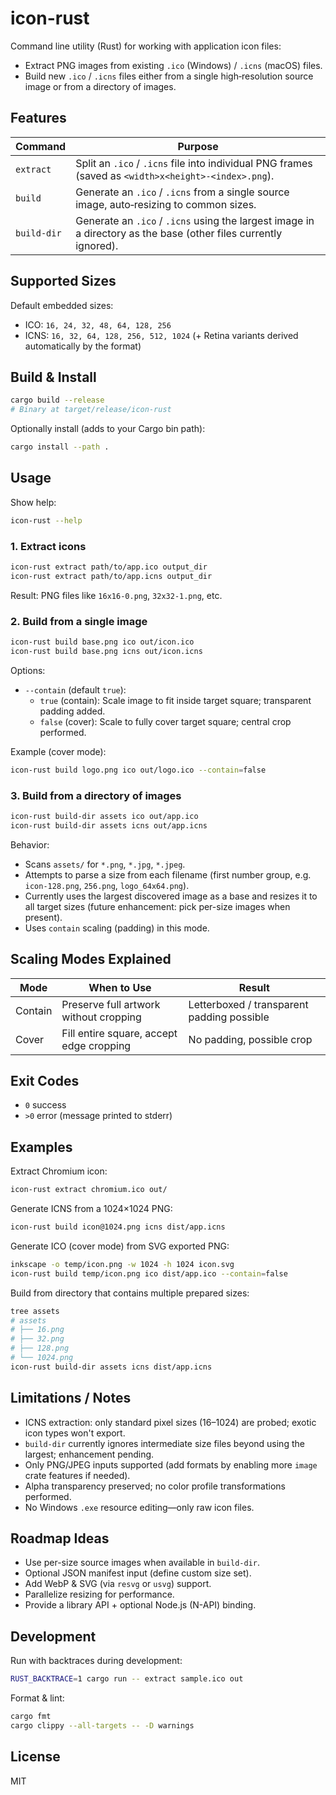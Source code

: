 # icon-rust

Command line utility (Rust) for working with application icon files:

* Extract PNG images from existing `.ico` (Windows) / `.icns` (macOS) files.
* Build new `.ico` / `.icns` files either from a single high‑resolution source image or from a directory of images.

## Features

| Command | Purpose |
|---------|---------|
| `extract` | Split an `.ico` / `.icns` file into individual PNG frames (saved as `<width>x<height>-<index>.png`). |
| `build` | Generate an `.ico` / `.icns` from a single source image, auto‑resizing to common sizes. |
| `build-dir` | Generate an `.ico` / `.icns` using the largest image in a directory as the base (other files currently ignored). |

## Supported Sizes

Default embedded sizes:

* ICO: `16, 24, 32, 48, 64, 128, 256`
* ICNS: `16, 32, 64, 128, 256, 512, 1024` (+ Retina variants derived automatically by the format)

## Build & Install

```bash
cargo build --release
# Binary at target/release/icon-rust
```

Optionally install (adds to your Cargo bin path):

```bash
cargo install --path .
```

## Usage

Show help:

```bash
icon-rust --help
```

### 1. Extract icons

```bash
icon-rust extract path/to/app.ico output_dir
icon-rust extract path/to/app.icns output_dir
```

Result: PNG files like `16x16-0.png`, `32x32-1.png`, etc.

### 2. Build from a single image

```bash
icon-rust build base.png ico out/icon.ico
icon-rust build base.png icns out/icon.icns
```

Options:

* `--contain` (default `true`):
  * `true` (contain): Scale image to fit inside target square; transparent padding added.
  * `false` (cover): Scale to fully cover target square; central crop performed.

Example (cover mode):

```bash
icon-rust build logo.png ico out/logo.ico --contain=false
```

### 3. Build from a directory of images

```bash
icon-rust build-dir assets ico out/app.ico
icon-rust build-dir assets icns out/app.icns
```

Behavior:

* Scans `assets/` for `*.png`, `*.jpg`, `*.jpeg`.
* Attempts to parse a size from each filename (first number group, e.g. `icon-128.png`, `256.png`, `logo_64x64.png`).
* Currently uses the largest discovered image as a base and resizes it to all target sizes (future enhancement: pick per-size images when present).
* Uses `contain` scaling (padding) in this mode.

## Scaling Modes Explained

| Mode | When to Use | Result |
|------|-------------|--------|
| Contain | Preserve full artwork without cropping | Letterboxed / transparent padding possible |
| Cover | Fill entire square, accept edge cropping | No padding, possible crop |

## Exit Codes

* `0` success
* `>0` error (message printed to stderr)

## Examples

Extract Chromium icon:
```bash
icon-rust extract chromium.ico out/
```

Generate ICNS from a 1024×1024 PNG:
```bash
icon-rust build icon@1024.png icns dist/app.icns
```

Generate ICO (cover mode) from SVG exported PNG:
```bash
inkscape -o temp/icon.png -w 1024 -h 1024 icon.svg
icon-rust build temp/icon.png ico dist/app.ico --contain=false
```

Build from directory that contains multiple prepared sizes:
```bash
tree assets
# assets
# ├── 16.png
# ├── 32.png
# ├── 128.png
# └── 1024.png
icon-rust build-dir assets icns dist/app.icns
```

## Limitations / Notes

* ICNS extraction: only standard pixel sizes (16–1024) are probed; exotic icon types won't export.
* `build-dir` currently ignores intermediate size files beyond using the largest; enhancement pending.
* Only PNG/JPEG inputs supported (add formats by enabling more `image` crate features if needed).
* Alpha transparency preserved; no color profile transformations performed.
* No Windows `.exe` resource editing—only raw icon files.

## Roadmap Ideas

* Use per-size source images when available in `build-dir`.
* Optional JSON manifest input (define custom size set).
* Add WebP & SVG (via `resvg` or `usvg`) support.
* Parallelize resizing for performance.
* Provide a library API + optional Node.js (N-API) binding.

## Development

Run with backtraces during development:
```bash
RUST_BACKTRACE=1 cargo run -- extract sample.ico out
```

Format & lint:
```bash
cargo fmt
cargo clippy --all-targets -- -D warnings
```

## License

MIT
